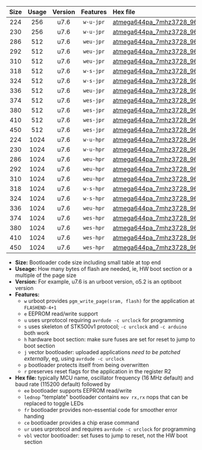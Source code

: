 |Size|Usage|Version|Features|Hex file|
|:-:|:-:|:-:|:-:|:--|
|224|256|u7.6|`w-u-jpr`|[atmega644pa_7mhz3728_9600bps_ur_vbl.hex](https://raw.githubusercontent.com/stefanrueger/urboot/main/atmega644pa_7mhz3728_9600bps_ur_vbl.hex)|
|230|256|u7.6|`w-u-jpr`|[atmega644pa_7mhz3728_9600bps_lednop_ur_vbl.hex](https://raw.githubusercontent.com/stefanrueger/urboot/main/atmega644pa_7mhz3728_9600bps_lednop_ur_vbl.hex)|
|286|512|u7.6|`weu-jpr`|[atmega644pa_7mhz3728_9600bps_ee_ur_vbl.hex](https://raw.githubusercontent.com/stefanrueger/urboot/main/atmega644pa_7mhz3728_9600bps_ee_ur_vbl.hex)|
|292|512|u7.6|`weu-jpr`|[atmega644pa_7mhz3728_9600bps_ee_lednop_ur_vbl.hex](https://raw.githubusercontent.com/stefanrueger/urboot/main/atmega644pa_7mhz3728_9600bps_ee_lednop_ur_vbl.hex)|
|310|512|u7.6|`weu-jpr`|[atmega644pa_7mhz3728_9600bps_ee_lednop_fr_ur_vbl.hex](https://raw.githubusercontent.com/stefanrueger/urboot/main/atmega644pa_7mhz3728_9600bps_ee_lednop_fr_ur_vbl.hex)|
|318|512|u7.6|`w-s-jpr`|[atmega644pa_7mhz3728_9600bps_vbl.hex](https://raw.githubusercontent.com/stefanrueger/urboot/main/atmega644pa_7mhz3728_9600bps_vbl.hex)|
|324|512|u7.6|`w-s-jpr`|[atmega644pa_7mhz3728_9600bps_lednop_vbl.hex](https://raw.githubusercontent.com/stefanrueger/urboot/main/atmega644pa_7mhz3728_9600bps_lednop_vbl.hex)|
|336|512|u7.6|`weu-jpr`|[atmega644pa_7mhz3728_9600bps_ee_lednop_fr_ce_ur_vbl.hex](https://raw.githubusercontent.com/stefanrueger/urboot/main/atmega644pa_7mhz3728_9600bps_ee_lednop_fr_ce_ur_vbl.hex)|
|374|512|u7.6|`wes-jpr`|[atmega644pa_7mhz3728_9600bps_ee_vbl.hex](https://raw.githubusercontent.com/stefanrueger/urboot/main/atmega644pa_7mhz3728_9600bps_ee_vbl.hex)|
|380|512|u7.6|`wes-jpr`|[atmega644pa_7mhz3728_9600bps_ee_lednop_vbl.hex](https://raw.githubusercontent.com/stefanrueger/urboot/main/atmega644pa_7mhz3728_9600bps_ee_lednop_vbl.hex)|
|410|512|u7.6|`wes-jpr`|[atmega644pa_7mhz3728_9600bps_ee_lednop_fr_vbl.hex](https://raw.githubusercontent.com/stefanrueger/urboot/main/atmega644pa_7mhz3728_9600bps_ee_lednop_fr_vbl.hex)|
|450|512|u7.6|`wes-jpr`|[atmega644pa_7mhz3728_9600bps_ee_lednop_fr_ce_vbl.hex](https://raw.githubusercontent.com/stefanrueger/urboot/main/atmega644pa_7mhz3728_9600bps_ee_lednop_fr_ce_vbl.hex)|
|224|1024|u7.6|`w-u-hpr`|[atmega644pa_7mhz3728_9600bps_ur.hex](https://raw.githubusercontent.com/stefanrueger/urboot/main/atmega644pa_7mhz3728_9600bps_ur.hex)|
|230|1024|u7.6|`w-u-hpr`|[atmega644pa_7mhz3728_9600bps_lednop_ur.hex](https://raw.githubusercontent.com/stefanrueger/urboot/main/atmega644pa_7mhz3728_9600bps_lednop_ur.hex)|
|286|1024|u7.6|`weu-hpr`|[atmega644pa_7mhz3728_9600bps_ee_ur.hex](https://raw.githubusercontent.com/stefanrueger/urboot/main/atmega644pa_7mhz3728_9600bps_ee_ur.hex)|
|292|1024|u7.6|`weu-hpr`|[atmega644pa_7mhz3728_9600bps_ee_lednop_ur.hex](https://raw.githubusercontent.com/stefanrueger/urboot/main/atmega644pa_7mhz3728_9600bps_ee_lednop_ur.hex)|
|310|1024|u7.6|`weu-hpr`|[atmega644pa_7mhz3728_9600bps_ee_lednop_fr_ur.hex](https://raw.githubusercontent.com/stefanrueger/urboot/main/atmega644pa_7mhz3728_9600bps_ee_lednop_fr_ur.hex)|
|318|1024|u7.6|`w-s-hpr`|[atmega644pa_7mhz3728_9600bps.hex](https://raw.githubusercontent.com/stefanrueger/urboot/main/atmega644pa_7mhz3728_9600bps.hex)|
|324|1024|u7.6|`w-s-hpr`|[atmega644pa_7mhz3728_9600bps_lednop.hex](https://raw.githubusercontent.com/stefanrueger/urboot/main/atmega644pa_7mhz3728_9600bps_lednop.hex)|
|336|1024|u7.6|`weu-hpr`|[atmega644pa_7mhz3728_9600bps_ee_lednop_fr_ce_ur.hex](https://raw.githubusercontent.com/stefanrueger/urboot/main/atmega644pa_7mhz3728_9600bps_ee_lednop_fr_ce_ur.hex)|
|374|1024|u7.6|`wes-hpr`|[atmega644pa_7mhz3728_9600bps_ee.hex](https://raw.githubusercontent.com/stefanrueger/urboot/main/atmega644pa_7mhz3728_9600bps_ee.hex)|
|380|1024|u7.6|`wes-hpr`|[atmega644pa_7mhz3728_9600bps_ee_lednop.hex](https://raw.githubusercontent.com/stefanrueger/urboot/main/atmega644pa_7mhz3728_9600bps_ee_lednop.hex)|
|410|1024|u7.6|`wes-hpr`|[atmega644pa_7mhz3728_9600bps_ee_lednop_fr.hex](https://raw.githubusercontent.com/stefanrueger/urboot/main/atmega644pa_7mhz3728_9600bps_ee_lednop_fr.hex)|
|450|1024|u7.6|`wes-hpr`|[atmega644pa_7mhz3728_9600bps_ee_lednop_fr_ce.hex](https://raw.githubusercontent.com/stefanrueger/urboot/main/atmega644pa_7mhz3728_9600bps_ee_lednop_fr_ce.hex)|

- **Size:** Bootloader code size including small table at top end
- **Useage:** How many bytes of flash are needed, ie, HW boot section or a multiple of the page size
- **Version:** For example, u7.6 is an urboot version, o5.2 is an optiboot version
- **Features:**
  + `w` urboot provides `pgm_write_page(sram, flash)` for the application at `FLASHEND-4+1`
  + `e` EEPROM read/write support
  + `u` uses urprotocol requiring `avrdude -c urclock` for programming
  + `s` uses skeleton of STK500v1 protocol; `-c urclock` and `-c arduino` both work
  + `h` hardware boot section: make sure fuses are set for reset to jump to boot section
  + `j` vector bootloader: uploaded applications *need to be patched externally*, eg, using `avrdude -c urclock`
  + `p` bootloader protects itself from being overwritten
  + `r` preserves reset flags for the application in the register R2
- **Hex file:** typically MCU name, oscillator frequency (16 MHz default) and baud rate (115200 default) followed by
  + `ee` bootloader supports EEPROM read/write
  + `lednop` "template" bootloader contains `mov rx,rx` nops that can be replaced to toggle LEDs
  + `fr` bootloader provides non-essential code for smoother error handing
  + `ce` bootloader provides a chip erase command
  + `ur` uses urprotocol and requires `avrdude -c urclock` for programming
  + `vbl` vector bootloader: set fuses to jump to reset, not the HW boot section
